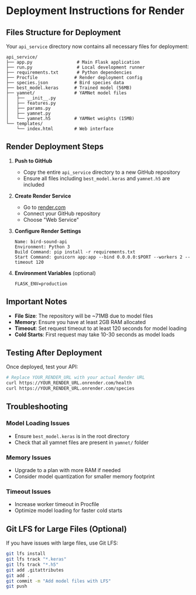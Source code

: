 # Deployment Instructions for Render

## Files Structure for Deployment

Your `api_service` directory now contains all necessary files for deployment:

```
api_service/
├── app.py                 # Main Flask application
├── run.py                 # Local development runner
├── requirements.txt       # Python dependencies
├── Procfile              # Render deployment config
├── species.json          # Bird species data
├── best_model.keras      # Trained model (56MB)
├── yamnet/               # YAMNet model files
│   ├── __init__.py
│   ├── features.py
│   ├── params.py
│   ├── yamnet.py
│   └── yamnet.h5         # YAMNet weights (15MB)
└── templates/
    └── index.html        # Web interface
```

## Render Deployment Steps

1. **Push to GitHub**
   - Copy the entire `api_service` directory to a new GitHub repository
   - Ensure all files including `best_model.keras` and `yamnet.h5` are included

2. **Create Render Service**
   - Go to [render.com](https://render.com)
   - Connect your GitHub repository
   - Choose "Web Service"

3. **Configure Render Settings**
   ```
   Name: bird-sound-api
   Environment: Python 3
   Build Command: pip install -r requirements.txt
   Start Command: gunicorn app:app --bind 0.0.0.0:$PORT --workers 2 --timeout 120
   ```

4. **Environment Variables** (optional)
   ```
   FLASK_ENV=production
   ```

## Important Notes

- **File Size**: The repository will be ~71MB due to model files
- **Memory**: Ensure you have at least 2GB RAM allocated
- **Timeout**: Set request timeout to at least 120 seconds for model loading
- **Cold Starts**: First request may take 10-30 seconds as model loads

## Testing After Deployment

Once deployed, test your API:

```bash
# Replace YOUR_RENDER_URL with your actual Render URL
curl https://YOUR_RENDER_URL.onrender.com/health
curl https://YOUR_RENDER_URL.onrender.com/species
```

## Troubleshooting

### Model Loading Issues
- Ensure `best_model.keras` is in the root directory
- Check that all yamnet files are present in `yamnet/` folder

### Memory Issues
- Upgrade to a plan with more RAM if needed
- Consider model quantization for smaller memory footprint

### Timeout Issues
- Increase worker timeout in Procfile
- Optimize model loading for faster cold starts

## Git LFS for Large Files (Optional)

If you have issues with large files, use Git LFS:

```bash
git lfs install
git lfs track "*.keras"
git lfs track "*.h5"
git add .gitattributes
git add .
git commit -m "Add model files with LFS"
git push
``` 